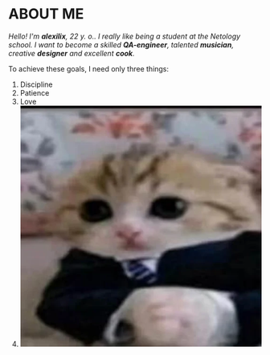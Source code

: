 # ABOUT ME 
_Hello! I'm **alexilix**, 22 y. o.. I really like being a student at the Netology school. I want to become a skilled **QA-engineer**, talented **musician**, creative **designer** and excellent **cook**._

To achieve these goals, I need only three things:

1. Discipline
2. Patience
3. Love
4. 
   ![Нетология! Пожалуйста, позабодьтесь обо мне!](/ee.png)